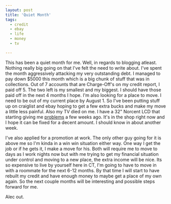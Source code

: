 ```yaml
---
layout: post
title: 'Quiet Month'
tags:
  - credit
  - ebay
  - life
  - money
  - tv

---
```


This has been a quiet month for me. Well, in regards to blogging atleast. Nothing really big going on that I've felt the need to write about. I've spent the month aggressively attacking my very outstanding debt. I managed to pay down $5000 this month which is a big chunk of stuff that was in collections. Out of 7 accounts that are Charge-Off's on my credit report, I paid off 5. The two left is my smallest and my biggest.  I should have those paid off in the next 4 months I hope. I'm also looking for a place to move. I need to be out of my current place by August 1. So I've been putting stuff up on craiglist and ebay hoping to get a few extra bucks and make my move a little less painful. Also my TV died on me. I have a 32" Norcent LCD that starting giving me <a href="http://farm1.static.flickr.com/175/482951410_c5beb643cc_b.jpg">problems</a> a few weeks ago. It's in the shop right now and I hope it can be fixed for a decent amount. I should know in about another week.

I've also applied for a promotion at work. The only other guy going for it is above me so I'm kinda in a win win situation either way. One way I get the job or if he gets it, I make a move for his. Both will require me to move to days as I work nights now but with me trying to get my financial situation under control and moving to a new place, the extra income will be nice. Its so expensive to live by yourself here in CT, I'm going to have to move in with a roommate for the next 6-12 months. By that time I will start to have rebuilt my credit and have enough money to maybe get a place of my own again. So the next couple months will be interesting and possible steps forward for me.

Alec  out.
<!-- technorati tags start -->
<!-- technorati tags end -->
